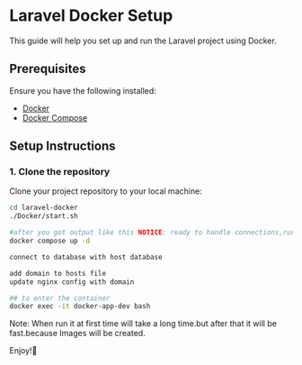 # Laravel Docker Setup

This guide will help you set up and run the Laravel project using Docker.

## Prerequisites

Ensure you have the following installed:
- [Docker](https://docs.docker.com/get-docker/)
- [Docker Compose](https://docs.docker.com/compose/install/)

## Setup Instructions

### 1. Clone the repository

Clone your project repository to your local machine:

```bash
cd laravel-docker
./Docker/start.sh
```
```bash
#after you got output like this NOTICE: ready to handle connections,run this command
docker compose up -d
```
```bash
connect to database with host database
```
```bash
add domain to hosts file
update nginx config with domain
```
```bash
## to enter the container
docker exec -it docker-app-dev bash
```


Note: When run it at first time will take a long time.but after that it will be fast.because Images will be created.

Enjoy!🎉





